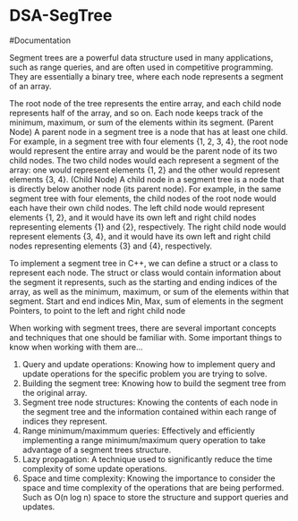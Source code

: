 # DSA-SegTree

#Documentation 

Segment trees are a powerful data structure used in many applications, such as range queries, and are often used in competitive programming. They are essentially a binary tree, where each node represents a segment of an array.

The root node of the tree represents the entire array, and each child node represents half of the array, and so on. Each node keeps track of the minimum, maximum, or sum of the elements within its segment.
(Parent Node)
A parent node in a segment tree is a node that has at least one child. For example, in a segment tree with four elements {1, 2, 3, 4}, the root node would represent the entire array and would be the parent node of its two child nodes. The two child nodes would each represent a segment of the array: one would represent elements {1, 2} and the other would represent elements {3, 4}.
(Child Node)
A child node in a segment tree is a node that is directly below another node (its parent node). For example, in the same segment tree with four elements, the child nodes of the root node would each have their own child nodes. The left child node would represent elements {1, 2}, and it would have its own left and right child nodes representing elements {1} and {2}, respectively. The right child node would represent elements {3, 4}, and it would have its own left and right child nodes representing elements {3} and {4}, respectively.

To implement a segment tree in C++, we can define a struct or a class to represent each node. The struct or class would contain information about the segment it represents, such as the starting and ending indices of the array, as well as the minimum, maximum, or sum of the elements within that segment.
Start and end indices
Min, Max, sum of elements in the segment
Pointers, to point to the left and right child node

When working with segment trees, there are several important concepts and techniques that one should be familiar with. Some important things to know when working with them are...

1. Query and update operations: Knowing how to implement query and update operations for the specific problem you are trying to solve. 
2. Building the segment tree: Knowing how to build the segment tree from the original array.
3. Segment tree node structures: Knowing the contents of each node in the segment tree and the information contained within each range of indices they represent.
4. Range minimum/maximmum queries: Effectively and efficiently implementing a range minimum/maximum query operation to take advantage of a segment trees structure.
5. Lazy propagation: A technique used to significantly reduce the time complexity of some update operations.
6. Space and time complexity: Knowing the importance to consider the space and time complexity of the operations that are being performed. Such as O(n log n) space to store the structure and support queries and updates. 
